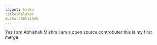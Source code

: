 ```yaml
---
layout: haiku
title:Kalakar
author:Abhishek
---
```


Yes I am Abhishek Mishra
i am a open source controbuter
this is my first merge